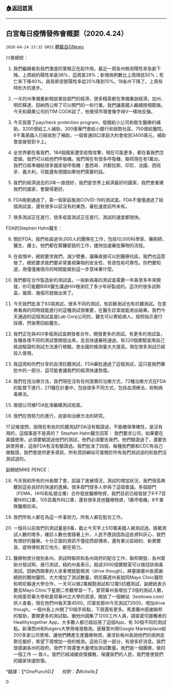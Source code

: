 ###  [:house:返回首頁](https://github.com/ourhimalayas/txt)
---

## 白宮每日疫情發佈會概要（2020.4.24）
`2020-04-24 23:32 GM31` [轉載自GNews](https://gnews.org/zh-hant/183865/)

川普總統：

1. 我們繼續看到我們激進的策略正在起作用。最近一周各州檢測陽性率急劇下降。上周紐約陽性率是38%，這周是28%；新增病例數比上周降低50%；死亡率下降40%。路易斯安那陽性率從25%降到15%。18各州下降了。上周有特別大的進步。

2. 一半的州準備重新開啟某些部門的經濟，很多精英都在準備重啟經濟。加州、明尼蘇達、田納西公佈了可以開門的一些行業。我們讓美國人繼續按規範做。今天和蘋果公司的TIM COOK談了，他覺得市場會像字母V一樣地反彈。

3. 今天我簽了paycheck protection program，發錢給小公司和衛生醫療的補助，3200億給工人補助，300億專門會給小銀行和弱勢社區，750億給醫院。8千萬美國人已經收到了補助，一個普通四口家庭大約會收到3400美元，補助會直接發到卡上。

4. 全世界都在看我們，184個國家遭受疫情攻擊，現在可能更多，都在看我們怎麼做。我們可以給他們呼吸機。我們現在有很多呼吸機，聯邦現在有1萬台。我們已經準備給很多國家發呼吸機：墨西哥、洪都拉斯、印尼、法國、西班牙、義大利，可能還有德國如果他們需要的話。

5. 我們的經濟過去的3年一直很好，我們是世界上經濟最好的國家，我們會重建我們的國家，會變得更好。

6. FDA剛剛通過了，第一個家庭檢測COVID-19的測試盒。FDA不僅僅通過了給個測試盒，還有很多以前沒有的東西，審批速度前所未有。

7. 很多測試正在進行，很多疫苗測試正在進行。測試的速度都很快。

FDA的Stephen Hahn醫生：

8. 關於FDA，我們有超過18,000人的團隊在工作，包括10,000科學家、藥劑師、醫生、護士。他們都在緊鑼密鼓的工作，儘快加速審批藥物的流程。

9. 在疫情中，總統要求我們，減少壁壘，讓藥直接可以到醫療社區。我們也這麼做了。總統要求我們要非常重視藥物的安全性、有效性和可靠性。你們要知道，用僅僅幾個月的時間能做到這一步意味著什麼。

10. 我們都在合作製造新的測試盒，一般新病毒的測試盒需要一年甚至多年來開發，你可能聽BIRX醫生講過HIV檢測花了多少年研製成的。這次的很多試劑盒，幾周、幾個月就做出來了。

11. 今天我們批准了63項測試，很多不同的測試，有診斷測試也有抗體測試。在患者看病的同時就能進行的這種測試很重要，在醫生診室就能測出結果。我們今天通過的這個測試盒是Lab Corp公司的，醫生可以寄給病人，按照指示進行採樣，然後寄回給醫生。

12. 我們正在與400多個測試盒開發者合作，開發更多的測試。有更多的測試盒，各種各樣不同的測試會開發出來，並且快速審核通過。有220個實驗室用自己經過驗證的測試方法進行檢驗。使全國的檢測量大大提高。現在很多測試已經投入使用。

13. 我這周和你們分享的血清抗體測試，FDA審批通過了這個測試，這只是我們審批中的一部分，這可能會讓我們的經濟快速恢復。

14. 我們在找治療方法，我們現在沒有任何證實的治療方式，72種治療方式在FDA的監督下進行，211種在計畫中，包括很多不同方式，包括血清療法、抑制病毒療法。

15. 兩個公司被FDA批准繼續測試疫苗。

16. 我們在很努力的進行，疫苗和治療方法的研究。

17.記者提問，說現在有些的抗體測試FDA沒有驗證過，不能確保準確性，是沒有用的，這個事是不是真的？ Stephen Hahn醫生回答： 我們要求公司，如果要在美國使用，必須要驗證過他們的測試，他們必須要告我們，他們驗證過了，還要告訴使用者，這些FDA有沒有驗證過。我們批准了四個，每種我們都和CDC有自己做驗證，我們會提供更多資訊，所有資訊網站可查關於所有我們測試過的和我們沒測試過的。

副總統MIKE PENCE：

18. 今天我和所有的州長開了會，談論了進展情況，測試的增加狀況，我們很高興聽到這些良好的快速的進展。很多部門很多人參與了這個會議。多個部門（FEMA、HHS和私營企業）合作發放醫療物資，我們目前已經發放了6千7百萬N95口罩，105百萬外科口罩，還有很多其他醫療物資，1萬呼吸機，8千軍隊醫療診床。

19. 我們所有人都在為這一件事努力。所有人都在配合工作。

20. 一個月以前我們的測試量是8萬，截止今天早上510萬美國人被測試過。隨著測試人數的增多，確診人數也會隨著上升，人民不應該因為這些資料灰心，我們有很好的醫療。十分正面的資訊不僅從西部傳來，還有重災區紐約、新奧爾良、底特律和其它地方。都在努力。

21. 醫療物資分發到各州。測試時聯邦和各州政府的配合工作，聯邦開發，各州幫助分發試劑，進行測試，紐約州長表示，超過3000個實驗室可以做冠狀病毒測試。田納西開車的人坐車裡就能檢測（drive though）。麻塞諸塞州長感謝總統的戰地醫院，大大增加了測試數量。明尼蘇達州長說同Mayo Clinic醫院和明尼蘇達大學合作，一天可以做2萬細胞測試和12萬5抗體測試，副總統表示要去Mayo Clinic下星期二參觀學習一下。愛荷華州長增加了3倍的測試人數，利用愛荷華大學和愛荷華州立大學的資源，開放了一個網站（testiowa.com）供人查看，現在他們州每天策4500。印第安那州今天測試72000，增加drive though。一個州長上州開了10個手術點，下周還有更多。馬里蘭州感謝聯邦的幫助，要開更多的測試點。猶他州調集了1200工作人員，調查密切接觸者的 Healthytogether App，大多數人都已經註冊了這個App，有 50個不同的測試點。新澤西州和Rutgers大學用唾液檢測。密蘇里州用Google Marketplace給200多家公司使用，讓他們轉產生產醫療物資。康涅狄格州長說他們的病例走勢在變好，希望下周增加一倍的檢測。這些只是一部分，有很多好消息。我們很感謝各州的政府。我們下周還會大量增加測試數量。我們是一個團隊，做同一個工作 — 救人。我們已經減緩疫情擴散，保護我們的人民，我們會使我們的國家快速恢復。

*翻譯：【**OnePunchD】     校對：【Michelle】*

0
